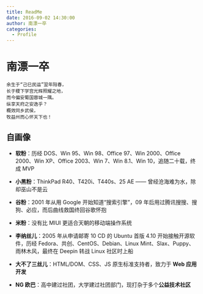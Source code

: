 ```yaml
---
title: ReadMe
date: 2016-09-02 14:30:00
author: 南漂一卒
categories:
  - Profile
---
```



# 南漂一卒

    余生于“己巳民运”翌年阳春，
    长于稷下学宫光辉照耀之地，
    而今偏安蜀国蓉城一隅。
    纵享天府之安逸乎？
    概效同乡武侯，
    牧益州而心怀天下也！


## 自画像

 - **软粉**：历经 DOS、Win 95、Win 98、Office 97、Win 2000、Office 2000、Win XP、Office 2003、Win 7、Win 8.1、Win 10，追随二十载，终成 MVP

 - **小黑粉**：ThinkPad R40、T420i、T440s、25 AE —— 曾经沧海难为水，除却巫山不是云

 - **谷粉**：2001 年从用 Google 开始知道“搜索引擎”，09 年后用过腾讯搜搜、搜狗、必应，而后曲线救国终回谷歌怀抱

 - **米粉**：没有比 MIUI 更适合天朝的移动端操作系统

 - **李纳丝儿**：2005 年从申请邮寄 10 CD 的 Ubuntu 首版 4.10 开始接触开源软件，历经 Fedora、共创、CentOS、Debian、Linux Mint、Slax、Puppy、雨林木风，最终在 Deepin 转战 Linux 社区时上船

 - **大不了三丝儿**：HTML/DOM、CSS、JS 原生标准支持者，致力于 **Web 应用开发**

 - **NG 欧巴**：高中建过社团，大学建过社团部门，现打杂于多个**公益技术社区**
